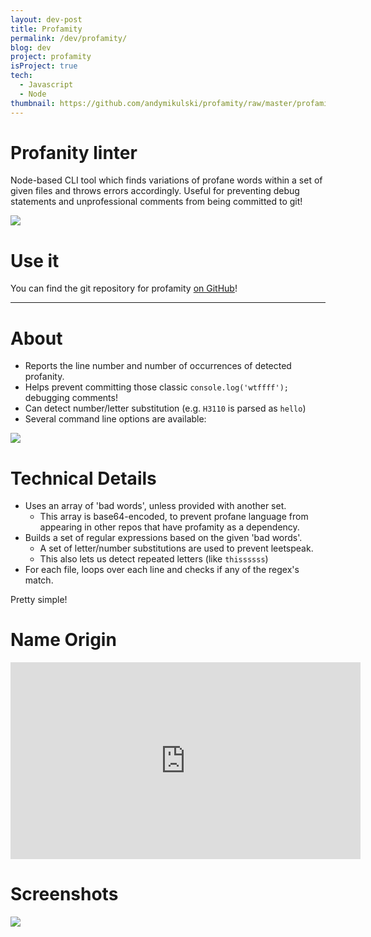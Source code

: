 ```yaml
---
layout: dev-post
title: Profamity
permalink: /dev/profamity/
blog: dev
project: profamity
isProject: true
tech:
  - Javascript
  - Node
thumbnail: https://github.com/andymikulski/profamity/raw/master/profamity.jpg
---
```


# Profanity linter

Node-based CLI tool which finds variations of profane words within a set of given files and throws errors accordingly. Useful for preventing debug statements and unprofessional comments from being committed to git!

<img style="max-width: 600px;" src="http://i.imgur.com/vnHrBlQ.png" />

# Use it

You can find the git repository for profamity [on GitHub](https://github.com/andymikulski/profamity)!

---

# About

- Reports the line number and number of occurrences of detected profanity.
- Helps prevent committing those classic `console.log('wtffff');` debugging comments!
- Can detect number/letter substitution (e.g. `H3110` is parsed as `hello`)
- Several command line options are available:
<img style="max-width: 600px;" src="http://i.imgur.com/kRAJTTG.png" />

# Technical Details

- Uses an array of 'bad words', unless provided with another set.
  - This array is base64-encoded, to prevent profane language from appearing in other repos that have profamity as a dependency.
- Builds a set of regular expressions based on the given 'bad words'.
  - A set of letter/number substitutions are used to prevent leetspeak.
  - This also lets us detect repeated letters (like `thissssss`)
- For each file, loops over each line and checks if any of the regex's match.

Pretty simple!

# Name Origin

<iframe style="display: block; margin: 0 auto;" width="560" height="315" src="https://www.youtube.com/embed/hpigjnKl7nI" frameborder="0" allowfullscreen></iframe>

# Screenshots

<img src="http://i.imgur.com/l5a48i0.jpg" />
